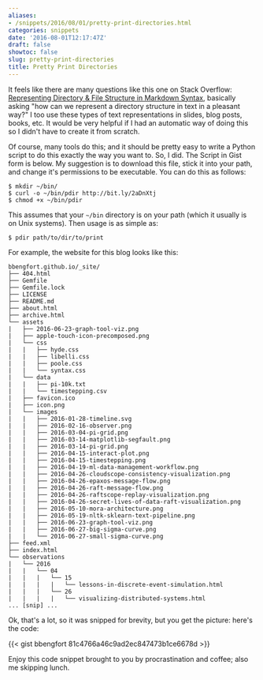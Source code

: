```yaml
---
aliases:
- /snippets/2016/08/01/pretty-print-directories.html
categories: snippets
date: '2016-08-01T12:17:47Z'
draft: false
showtoc: false
slug: pretty-print-directories
title: Pretty Print Directories
---
```


It feels like there are many questions like this one on Stack Overflow: [Representing Directory & File Structure in Markdown Syntax](http://stackoverflow.com/questions/19699059/representing-directory-file-structure-in-markdown-syntax), basically asking "how can we represent a directory structure in text in a pleasant way?" I too use these types of text representations in slides, blog posts, books, etc. It would be very helpful if I had an automatic way of doing this so I didn't have to create it from scratch.

Of course, many tools do this; and it should be pretty easy to write a Python script to do this exactly the way you want to. So, I did. The Script in Gist form is below. My suggestion is to download this file, stick it into your path, and change it's permissions to be executable. You can do this as follows:

```
$ mkdir ~/bin/
$ curl -o ~/bin/pdir http://bit.ly/2aDnXtj
$ chmod +x ~/bin/pdir
```

This assumes that your `~/bin` directory is on your path (which it usually is on Unix systems). Then usage is as simple as:

```
$ pdir path/to/dir/to/print
```

For example, the website for this blog looks like this:

```
bbengfort.github.io/_site/
├── 404.html
├── Gemfile
├── Gemfile.lock
├── LICENSE
├── README.md
├── about.html
├── archive.html
└── assets
|   ├── 2016-06-23-graph-tool-viz.png
|   ├── apple-touch-icon-precomposed.png
|   └── css
|   |   ├── hyde.css
|   |   ├── libelli.css
|   |   ├── poole.css
|   |   └── syntax.css
|   └── data
|   |   ├── pi-10k.txt
|   |   └── timestepping.csv
|   ├── favicon.ico
|   ├── icon.png
|   └── images
|   |   ├── 2016-01-28-timeline.svg
|   |   ├── 2016-02-16-observer.png
|   |   ├── 2016-03-04-pi-grid.png
|   |   ├── 2016-03-14-matplotlib-segfault.png
|   |   ├── 2016-03-14-pi-grid.png
|   |   ├── 2016-04-15-interact-plot.png
|   |   ├── 2016-04-15-timestepping.png
|   |   ├── 2016-04-19-ml-data-management-workflow.png
|   |   ├── 2016-04-26-cloudscope-consistency-visualization.png
|   |   ├── 2016-04-26-epaxos-message-flow.png
|   |   ├── 2016-04-26-raft-message-flow.png
|   |   ├── 2016-04-26-raftscope-replay-visualization.png
|   |   ├── 2016-04-26-secret-lives-of-data-raft-visualization.png
|   |   ├── 2016-05-10-mora-architecture.png
|   |   ├── 2016-05-19-nltk-sklearn-text-pipeline.png
|   |   ├── 2016-06-23-graph-tool-viz.png
|   |   ├── 2016-06-27-big-sigma-curve.png
|   |   └── 2016-06-27-small-sigma-curve.png
├── feed.xml
├── index.html
└── observations
|   └── 2016
|   |   └── 04
|   |   |   └── 15
|   |   |   |   └── lessons-in-discrete-event-simulation.html
|   |   |   └── 26
|   |   |   |   └── visualizing-distributed-systems.html
... [snip] ...
```

Ok, that's a lot, so it was snipped for brevity, but you get the picture: here's the code:

{{< gist bbengfort 81c4766a46c9ad2ec847473b1ce6678d >}}


Enjoy this code snippet brought to you by procrastination and coffee; also me skipping lunch.
